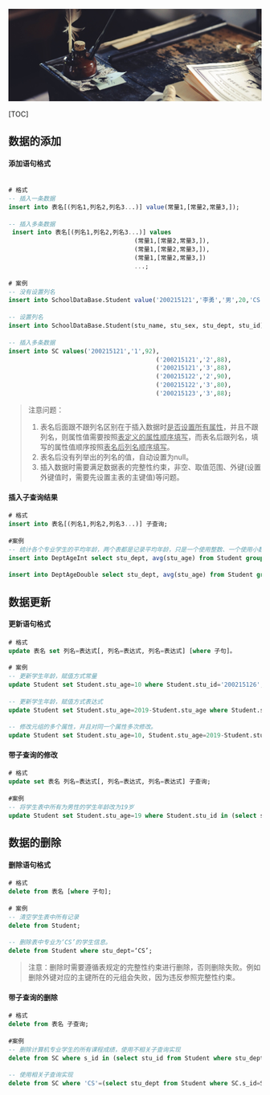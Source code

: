 ![](./media/15855492064558.jpg)

[TOC]

## 数据的添加
#### 添加语句格式
```sql

# 格式
-- 插入一条数据
insert into 表名[(列名1,列名2,列名3...)] value(常量1,[常量2,常量3,]);

-- 插入多条数据
 insert into 表名[(列名1,列名2,列名3...)] values
                                   (常量1,[常量2,常量3,]),
                                   (常量1,[常量2,常量3,]),
                                   (常量1,[常量2,常量3,])
                                   ...;
                                   
# 案例
-- 没有设置列名
insert into SchoolDataBase.Student value('200215121','李勇','男',20,'CS');

-- 设置列名
insert into SchoolDataBase.Student(stu_name, stu_sex, stu_dept, stu_id) value('李勇','男','CS','200215121', null);

-- 插入多条数据
insert into SC values('200215121','1',92),
										 ('200215121','2',88),
										 ('200215121','3',88),
										 ('200215122','2',90),
										 ('200215122','3',80),
										 ('200215123','3',88);
```
>注意问题：
>1. 表名后面跟不跟列名区别在于插入数据时<u>是否设置所有属性</u>，并且不跟列名，则属性值需要按照<u>表定义的属性顺序填写</u>，而表名后跟列名，填写的属性值顺序按照<u>表名后列名顺序填写</u>。
>2. 表名后没有列举出的列名的值，自动设置为null。
>3. 插入数据时需要满足数据表的完整性约束，非空、取值范围、外键(设置外键值时，需要先设置主表的主键值)等问题。

#### 插入子查询结果
```sql
# 格式
insert into 表名[(列名1,列名2,列名3...)] 子查询;

#案例
-- 统计各个专业学生的平均年龄，两个表都是记录平均年龄，只是一个使用整数、一个使用小数表示平均值，整数会对小数部分四舍五入。
insert into DeptAgeInt select stu_dept, avg(stu_age) from Student group by stu_dept;

insert into DeptAgeDouble select stu_dept, avg(stu_age) from Student group by stu_dept;
```

## 数据更新
#### 更新语句格式
```sql
# 格式
update 表名 set 列名=表达式[, 列名=表达式, 列名=表达式] [where 子句]。

# 案例
-- 更新学生年龄，赋值方式常量
update Student set Student.stu_age=10 where Student.stu_id='200215126';

-- 更新学生年龄，赋值方式表达式
update Student set Student.stu_age=2019-Student.stu_age where Student.stu_id='200215126';

-- 修改元组的多个属性，并且对同一个属性多次修改。
update Student set Student.stu_age=10, Student.stu_age=2019-Student.stu_age, Student.stu_sex='女' where Student.stu_id='200215126';
```
#### 带子查询的修改
```sql
# 格式
update set 表名 列名=表达式[, 列名=表达式, 列名=表达式] 子查询;

#案例
-- 将学生表中所有为男性的学生年龄改为19岁
update Student set Student.stu_age=19 where Student.stu_id in (select stu_id from Student where Student.stu_sex='男');
```

## 数据的删除
#### 删除语句格式
```sql
# 格式
delete from 表名 [where 子句];

# 案例
-- 清空学生表中所有记录
delete from Student;

-- 删除表中专业为‘CS’的学生信息。
delete from Student where stu_dept=‘CS’;
```
>注意：删除时需要遵循表规定的完整性约束进行删除，否则删除失败。例如删除外键对应的主键所在的元组会失败，因为违反参照完整性约束。

#### 带子查询的删除
```sql
# 格式
delete from 表名 子查询;

#案例
-- 删除计算机专业学生的所有课程成绩，使用不相关子查询实现
delete from SC where s_id in (select stu_id from Student where stu_dept='CS');

-- 使用相关子查询实现
delete from SC where 'CS'=(select stu_dept from Student where SC.s_id=Student.stu_id);
```